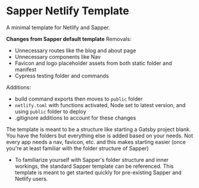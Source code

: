 # Sapper Netlify Template

A minimal template for Netlify and Sapper.

**Changes from Sapper default template**
Removals:

- Unnecessary routes like the blog and about page
- Unnecessary components like Nav
- Favicon and logo placeholder assets from both static folder and manifest
- Cypress testing folder and commands

Additions:

- build command exports then moves to `public` folder
- `netlify.toml` with functions activated, Node set to latest version, and using `public` folder to deploy
- .gitignore additions to account for these changes

The template is meant to be a structure like starting a Gatsby project blank. You have the folders but everything else is added based on your needs.
Not every app needs a nav, favicon, etc. and this makes starting easier (once you're at least familiar with the folder structure of Sapper)

- To familiarize yourself with Sapper's folder structure and inner workings, the standard Sapper template can be referenced. This template is meant to get started quickly for pre-existing Sapper and Netlify users.

